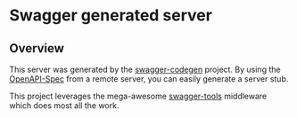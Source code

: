 # Swagger generated server

## Overview
This server was generated by the [swagger-codegen](https://github.com/swagger-api/swagger-codegen) project.  By using the [OpenAPI-Spec](https://github.com/OAI/OpenAPI-Specification) from a remote server, you can easily generate a server stub.


This project leverages the mega-awesome [swagger-tools](https://github.com/apigee-127/swagger-tools) middleware which does most all the work.
